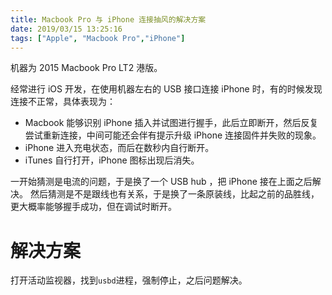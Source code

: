 ```yaml
---
title: Macbook Pro 与 iPhone 连接抽风的解决方案
date: 2019/03/15 13:25:16
tags: ["Apple", "Macbook Pro","iPhone"]
---
```


机器为 2015 Macbook Pro LT2 港版。 

经常进行 iOS 开发，在使用机器左右的 USB 接口连接 iPhone 时，有的时候发现连接不正常，具体表现为：
- Macbook 能够识别 iPhone 插入并试图进行握手，此后立即断开，然后反复尝试重新连接，中间可能还会伴有提示升级 iPhone 连接固件并失败的现象。
- iPhone 进入充电状态，而后在数秒内自行断开。
- iTunes 自行打开，iPhone 图标出现后消失。


一开始猜测是电流的问题，于是换了一个 USB hub ，把 iPhone 接在上面之后解决。
然后猜测是不是跟线也有关系，于是换了一条原装线，比起之前的品胜线，更大概率能够握手成功，但在调试时断开。


# 解决方案
打开活动监视器，找到`usbd`进程，强制停止，之后问题解决。

